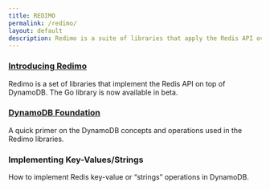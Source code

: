 ```yaml
---
title: REDIMO
permalink: /redimo/
layout: default
description: Redimo is a suite of libraries that apply the Redis API over DynamoDB. Currently available for Go.
---
```


### [Introducing Redimo](/redimo/intro)

Redimo is a set of libraries that implement the Redis API on top of DynamoDB. The Go library is now available in beta.

### [DynamoDB Foundation](/redimo/dynamodb-foundation)

A quick primer on the DynamoDB concepts and operations used in the Redimo libraries.

### Implementing Key-Values/Strings

How to implement Redis key-value or “strings” operations in DynamoDB.
